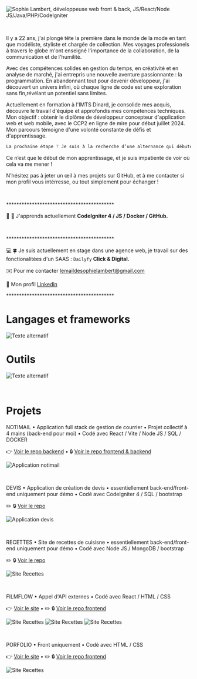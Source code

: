 ![Sophie Lambert, développeuse web front & back, JS/React/Node JS/Java/PHP/CodeIgniter](https://github.com/sophie-lambert-co/sophie-lambert-co/blob/main/header_github.jpg)

<br>

<p>Il y a 22 ans, j'ai plongé tête la première dans le monde de la mode en tant que modéliste, styliste et chargée de collection. Mes voyages professionels à travers le globe m'ont enseigné l'importance de la collaboration, de la communication et de l'humilité.

Avec des compétences solides en gestion du temps, en créativité et en analyse de marché, j'ai entrepris une nouvelle aventure passionnante : la programmation. En abandonnant tout pour devenir développeur, j'ai découvert un univers infini, où chaque ligne de code est une exploration sans fin,révélant un potentiel sans limites.

Actuellement en formation à l'IMTS Dinard, je consolide mes acquis, découvre le travail d'équipe et approfondis mes compétences techniques. Mon objectif : obtenir le diplôme de développeur concepteur d'application web et web mobile, avec le CCP2 en ligne de mire pour début juillet 2024. Mon parcours témoigne d'une volonté constante de défis et d'apprentissage.

````javascript
La prochaine étape ? Je suis à la recherche d’une alternance qui débuterai en septembre 2024 en tant que développeuse conceptrice d'application web et web mobile Je suis convaincue que mon background, alliant créativité et compétences techniques nouvellement acquises,peut apporter un oeil neuf dans une entreprise digitale.
````

Ce n’est que le début de mon apprentissage, et je suis impatiente de voir où cela va me mener !

N’hésitez pas à jeter un œil à mes projets sur GitHub, et à me contacter si mon profil vous intérresse, ou tout simplement pour échanger !</p>

<br>
<p>******************************************</p>

🧠 🚀 J'apprends actuellement **CodeIgniter 4 / JS / Docker / GitHub.**

<br>
<p>******************************************</p>

💻 🍀 Je suis actuellement en stage dans une agence web, je travail sur des fonctionalitées d'un SAAS : `Dailyfy` **Click & Digital.**

✉️ Pour me contacter [lemaildesophielambert@gmail.com](lemaildesophielambert@gmail.com)

🔗 Mon profil [Linkedin](https://www.linkedin.com/in/sophie-lambert-co/)

<p>******************************************</p>


# Langages et frameworks


![Texte alternatif](https://github.com/sophie-lambert-co/sophie-lambert-co/blob/main/langages_frameworks.svg)

# Outils


![Texte alternatif](https://github.com/sophie-lambert-co/sophie-lambert-co/blob/main/outils.svg)

<br>

# Projets

NOTIMAIL • Application full stack de gestion de courrier • Projet collectif à 4 mains (back-end pour moi) • Codé avec React / Vite / Node JS / SQL / DOCKER


👉 [Voir le repo backend](https://github.com/sophie-lambert-co/Notimail) • 🔒 [Voir le repo frontend & backend](https://github.com/tankzercode/notimail/tree/main)

![Application notimail](https://github.com/sophie-lambert-co/sophie-lambert-co/blob/main/notimail-1.jpg)

<br>

DEVIS • Application de création de devis • essentiellement back-end/front-end uniquement pour démo • Codé avec CodeIgniter 4 /  SQL / bootstrap

✏️ 🔒 [Voir le repo](https://github.com/sophie-lambert-co/DEVIS_PHP_CODEIGNITER)

![Application devis](https://github.com/sophie-lambert-co/sophie-lambert-co/blob/main/devis-1.jpg)

<br>

RECETTES • Site de recettes de cuisisne • essentiellement back-end/front-end uniquement pour démo • Codé avec Node JS / MongoDB / bootstrap

✏️ 🔒 [Voir le repo](https://github.com/sophie-lambert-co/CrudMongoDB)

![Site Recettes](https://github.com/sophie-lambert-co/sophie-lambert-co/blob/main/recettes-1.jpg)

<br>

FILMFLOW • Appel d'API externes • Codé avec React / HTML / CSS


👉 [Voir le site](https://filmflow-pi.vercel.app/) • ✏️ 🔒 [Voir le repo frontend](https://github.com/sophie-lambert-co/FILMFLOW)

![Site Recettes](https://github.com/sophie-lambert-co/sophie-lambert-co/blob/main/filmflow-1.jpg)
![Site Recettes](https://github.com/sophie-lambert-co/sophie-lambert-co/blob/main/filmflow-2.jpg)
![Site Recettes](https://github.com/sophie-lambert-co/sophie-lambert-co/blob/main/filmflow-3.jpg)

<br>

PORFOLIO • Front uniquement • Codé avec HTML / CSS

👉 [Voir le site](https://sl-portfolio-gamma.vercel.app/) • ✏️ 🔒 [Voir le repo frontend](https://github.com/sophie-lambert-co/PORTFOLIO-_HTML_CSS)


![Site Recettes](https://github.com/sophie-lambert-co/sophie-lambert-co/blob/main/portfolio.jpg)





